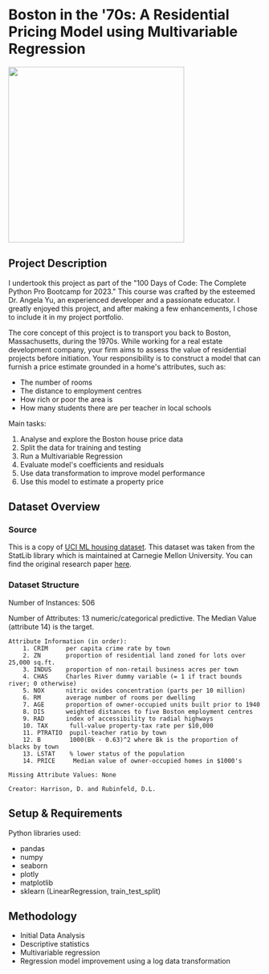# Boston in the '70s: A Residential Pricing Model using Multivariable Regression
<img src=https://i.imgur.com/WKQ0nH2.jpg height=350>

## Project Description
I undertook this project as part of the "100 Days of Code: The Complete Python Pro Bootcamp for 2023."
This course was crafted by the esteemed Dr. Angela Yu, an experienced developer and a passionate educator.
I greatly enjoyed this project, and after making a few enhancements, I chose to include it in my project portfolio.

The core concept of this project is to transport you back to Boston, Massachusetts, during the 1970s.
While working for a real estate development company, your firm aims to assess the value of residential projects before initiation.
Your responsibility is to construct a model that can furnish a price estimate grounded in a home's attributes, such as:
- The number of rooms
- The distance to employment centres
- How rich or poor the area is
- How many students there are per teacher in local schools

Main tasks:

1. Analyse and explore the Boston house price data
2. Split the data for training and testing
3. Run a Multivariable Regression 
4. Evaluate model's coefficients and residuals 
5. Use data transformation to improve model performance 
6. Use this model to estimate a property price

## Dataset Overview
### Source
This is a copy of [UCI ML housing dataset](https://archive.ics.uci.edu/ml/machine-learning-databases/housing/). This dataset was taken from the StatLib library which is maintained at Carnegie Mellon University. You can find the original research paper [here](https://deepblue.lib.umich.edu/bitstream/handle/2027.42/22636/0000186.pdf?sequence=1&isAllowed=y). 

### Dataset Structure
Number of Instances: 506

Number of Attributes: 13 numeric/categorical predictive. The Median Value (attribute 14) is the target.

    Attribute Information (in order):
        1. CRIM     per capita crime rate by town
        2. ZN       proportion of residential land zoned for lots over 25,000 sq.ft.
        3. INDUS    proportion of non-retail business acres per town
        4. CHAS     Charles River dummy variable (= 1 if tract bounds river; 0 otherwise)
        5. NOX      nitric oxides concentration (parts per 10 million)
        6. RM       average number of rooms per dwelling
        7. AGE      proportion of owner-occupied units built prior to 1940
        8. DIS      weighted distances to five Boston employment centres
        9. RAD      index of accessibility to radial highways
        10. TAX      full-value property-tax rate per $10,000
        11. PTRATIO  pupil-teacher ratio by town
        12. B        1000(Bk - 0.63)^2 where Bk is the proportion of blacks by town
        13. LSTAT    % lower status of the population
        14. PRICE     Median value of owner-occupied homes in $1000's
        
    Missing Attribute Values: None

    Creator: Harrison, D. and Rubinfeld, D.L.

## Setup & Requirements
Python libraries used:
* pandas
* numpy
* seaborn
* plotly
* matplotlib
* sklearn (LinearRegression, train_test_split)

## Methodology
* Initial Data Analysis 
* Descriptive statistics
* Multivariable regression
* Regression model improvement using a log data transformation